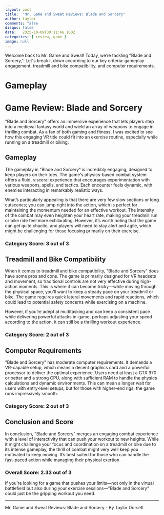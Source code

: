 ```yaml
---
layout: post
title:  "Mr. Game and Sweat Reviews: Blade and Sorcery"
author: taylor
comments: false
disqus: false
date:   2025-10-09T00:11:46.100Z
categories: [ review, game ]
image: null
---
```


Welcome back to Mr. Game and Sweat! Today, we’re tackling "Blade and Sorcery,". Let's break it down according to our key criteria: gameplay engagement, treadmill and bike compatibility, and computer requirements.

# Gameplay

# Game Review: Blade and Sorcery

"Blade and Sorcery" offers an immersive experience that lets players step into a medieval fantasy world and wield an array of weapons to engage in thrilling combat. As a fan of both gaming and fitness, I was excited to see how this engaging VR title could fit into an exercise routine, especially while running on a treadmill or biking.

## Gameplay

The gameplay in "Blade and Sorcery" is incredibly engaging, designed to keep players on their toes. The game's physics-based combat system offers a fluid, visceral experience that encourages experimentation with various weapons, spells, and tactics. Each encounter feels dynamic, with enemies interacting in remarkably realistic ways. 

What’s particularly appealing is that there are very few slow sections or long cutscenes; you can jump right into the action, which is perfect for maintaining the momentum needed for an effective workout. The intensity of the combat may even heighten your heart rate, making your treadmill run or bike ride feel more exhilarating. However, it’s worth noting that the game can get quite chaotic, and players will need to stay alert and agile, which might be challenging for those focusing primarily on their exercise.

### Category Score: 3 out of 3

## Treadmill and Bike Compatibility

When it comes to treadmill and bike compatibility, "Blade and Sorcery" does have some pros and cons. The game is primarily designed for VR headsets and movement, so traditional controls are not very effective during high-action moments. This is where it can become tricky—while moving through the physical space, you'll want to keep a steady pace on your treadmill or bike. The game requires quick lateral movements and rapid reactions, which could lead to potential safety concerns while exercising on a machine.

However, if you’re adept at multitasking and can keep a consistent pace while delivering powerful attacks in-game, perhaps adjusting your speed according to the action, it can still be a thrilling workout experience. 

### Category Score: 2 out of 3

## Computer Requirements

"Blade and Sorcery" has moderate computer requirements. It demands a VR-capable setup, which means a decent graphics card and a powerful processor to deliver the optimal experience. Users need at least a GTX 970 or better and a strong CPU, along with sufficient RAM to handle the physics calculations and dynamic environments. This can mean a longer wait for users with entry-level setups, but for those with higher-end rigs, the game runs impressively smooth.

### Category Score: 2 out of 3

## Conclusion and Score

In conclusion, "Blade and Sorcery" merges an engaging combat experience with a level of interactivity that can push your workout to new heights. While it might challenge your focus and coordination on a treadmill or bike due to its intense gameplay, the thrill of combat might very well keep you motivated to keep moving. It’s best suited for those who can handle the fast-paced action while managing their physical exertion. 

### Overall Score: 2.33 out of 3

If you're looking for a game that pushes your limits—not only in the virtual battlefield but also during your exercise sessions—"Blade and Sorcery" could just be the gripping workout you need.

---

Mr. Game and Sweat Reviews: Blade and Sorcery - By Taylor Dorsett

